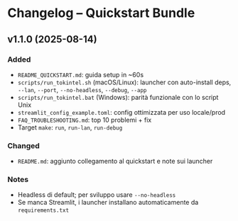 # Changelog – Quickstart Bundle

## v1.1.0 (2025-08-14)
### Added
- `README_QUICKSTART.md`: guida setup in ~60s
- `scripts/run_tokintel.sh` (macOS/Linux): launcher con auto-install deps, `--lan`, `--port`, `--no-headless`, `--debug`, `--app`
- `scripts/run_tokintel.bat` (Windows): parità funzionale con lo script Unix
- `streamlit_config_example.toml`: config ottimizzata per uso locale/prod
- `FAQ_TROUBLESHOOTING.md`: top 10 problemi + fix
- Target `make`: `run`, `run-lan`, `run-debug`

### Changed
- `README.md`: aggiunto collegamento al quickstart e note sui launcher

### Notes
- Headless di default; per sviluppo usare `--no-headless`
- Se manca Streamlit, i launcher installano automaticamente da `requirements.txt`
